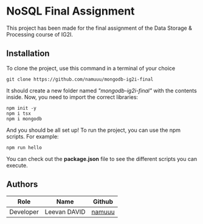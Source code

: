 # NoSQL Final Assignment

This project has been made for the final assignment of the Data Storage & Processing course of IG2I.

## Installation

To clone the project, use this command in a terminal of your choice
```
git clone https://github.com/namuuu/mongodb-ig2i-final
```
It should create a new folder named *"mongodb-ig2i-final"* with the contents inside.
Now, you need to import the correct libraries:
```
npm init -y
npm i tsx
npm i mongodb
```
And you should be all set up!
To run the project, you can use the npm scripts. For example:
```
npm run hello
```
You can check out the **package.json** file to see the different scripts you can execute.


## Authors

| Role  | Name | Github |
| ------------- | ------------- | ------------- |
| Developer  | Leevan DAVID  | [namuuu](https://github.com/namuuu) |